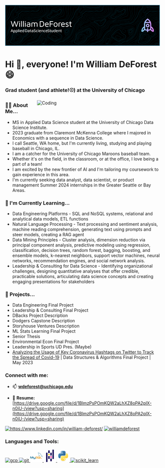![MasterHead](./github-header-image.png)
<h1 align="left">Hi 👋, everyone! I'm William DeForest 😄</h1>
<h3 align="left">Grad student (and athlete!⚾) at the University of Chicago</h3>
<img align="right" alt="Coding" width="400" src="https://i.gifer.com/OyGx.gif">

### 💁‍♂️ About Me...
- MS in Applied Data Science student at the University of Chicago Data Science Institute.
- 2023 graduate from Claremont McKenna College where I majored in Economics with a sequence in Data Science.
- I call Seattle, WA home, but I'm currently living, studying and playing baseball in Chicago, IL.
- I am a catcher for the University of Chicago Maroons baseball team.
- Whether it's on the field, in the classroom, or at the office, I love being a part of a team!
- I am excited by the new frontier of AI and I'm tailoring my coursework to gain experience in this area.
- I'm currently seeking data analyst, data scientist, or product management Summer 2024 internships in the Greater Seattle or Bay Areas.

### 🌱 I'm Currently Learning...
- Data Engineering Platforms - SQL and NoSQL systems, relational and analytical data models, ETL functions 
- Natural Language Processing - Text processing and sentiment analysis, machine reading comprehension, generating text using prompts and steer models, creating a RAG agent
- Data Mining Principles - Cluster analysis, dimension reduction via principal component analysis, predictive modeling using regression, classification, decision trees, random forest, bagging, boosting, and ensemble models, k-nearest neighbors, support vector machines, neural networks, recommendation engines, and social network analysis.
- Leadership & Consulting for Data Science - Identifying organizational challenges, designing quantitative analyses that offer credible, practicable
solutions, articulating data science concepts and creating engaging presentations for stakeholders

### 🔭 Projects...
- Data Engineering Final Project
- Leadership & Consulting Final Project
- DBacks Project Description
- Dodgers Capstone Description
- Storyhouse Ventures Description
- ML Stats Learning Final Project
- Senior Thesis
- Environmental Econ Final Project
- Leadership in Sports UD Pres. (Maybe)
- [Analyzing the Usage of Key Coronavirus Hashtags on Twitter to Track the Spread of Covid-19](https://github.com/wdeforest23/twitter_coronavirus) | Data Structures & Algorithms Final Project | May 2023



<h3 align="left">Connect with me:</h3>

- 📫 **wdeforest@uchicago.edu**

- 📄 **Resume:** [https://drive.google.com/file/d/1BlmzPsPOmKQW2aLhXZ8oPA2plX-n0iU-/view?usp=sharing](https://drive.google.com/file/d/1BlmzPsPOmKQW2aLhXZ8oPA2plX-n0iU-/view?usp=sharing)

<p align="left">
<a href="https://linkedin.com/in/https://www.linkedin.com/in/william-deforest/" target="blank"><img align="center" src="https://raw.githubusercontent.com/rahuldkjain/github-profile-readme-generator/master/src/images/icons/Social/linked-in-alt.svg" alt="https://www.linkedin.com/in/william-deforest/" height="30" width="40" /></a>
<a href="https://instagram.com/williamdeforest" target="blank"><img align="center" src="https://raw.githubusercontent.com/rahuldkjain/github-profile-readme-generator/master/src/images/icons/Social/instagram.svg" alt="williamdeforest" height="30" width="40" /></a>
</p>

<h3 align="left">Languages and Tools:</h3>
<p align="left"> <a href="https://cloud.google.com" target="_blank" rel="noreferrer"> <img src="https://www.vectorlogo.zone/logos/google_cloud/google_cloud-icon.svg" alt="gcp" width="40" height="40"/> </a> <a href="https://git-scm.com/" target="_blank" rel="noreferrer"> <img src="https://www.vectorlogo.zone/logos/git-scm/git-scm-icon.svg" alt="git" width="40" height="40"/> </a> <a href="https://www.mysql.com/" target="_blank" rel="noreferrer"> <img src="https://raw.githubusercontent.com/devicons/devicon/master/icons/mysql/mysql-original-wordmark.svg" alt="mysql" width="40" height="40"/> </a> <a href="https://pandas.pydata.org/" target="_blank" rel="noreferrer"> <img src="https://raw.githubusercontent.com/devicons/devicon/2ae2a900d2f041da66e950e4d48052658d850630/icons/pandas/pandas-original.svg" alt="pandas" width="40" height="40"/> </a> <a href="https://www.python.org" target="_blank" rel="noreferrer"> <img src="https://raw.githubusercontent.com/devicons/devicon/master/icons/python/python-original.svg" alt="python" width="40" height="40"/> </a> <a href="https://scikit-learn.org/" target="_blank" rel="noreferrer"> <img src="https://upload.wikimedia.org/wikipedia/commons/0/05/Scikit_learn_logo_small.svg" alt="scikit_learn" width="40" height="40"/> </a> </p>

